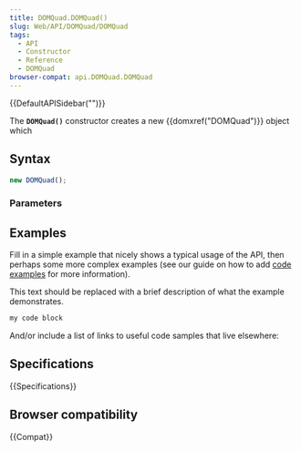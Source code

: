 ```yaml
---
title: DOMQuad.DOMQuad()
slug: Web/API/DOMQuad/DOMQuad
tags:
  - API
  - Constructor
  - Reference
  - DOMQuad
browser-compat: api.DOMQuad.DOMQuad
---
```

{{DefaultAPISidebar("")}}

The **`DOMQuad()`** constructor creates a new {{domxref("DOMQuad")}} object which 

## Syntax

```js
new DOMQuad();
```

### Parameters



## Examples

Fill in a simple example that nicely shows a typical usage of the API, then perhaps some more complex examples (see our guide on how to add [code examples](/en-US/docs/MDN/Contribute/Structures/Code_examples) for more information).

This text should be replaced with a brief description of what the example demonstrates.

```js
my code block
```

And/or include a list of links to useful code samples that live elsewhere:

## Specifications

{{Specifications}}

## Browser compatibility

{{Compat}}


